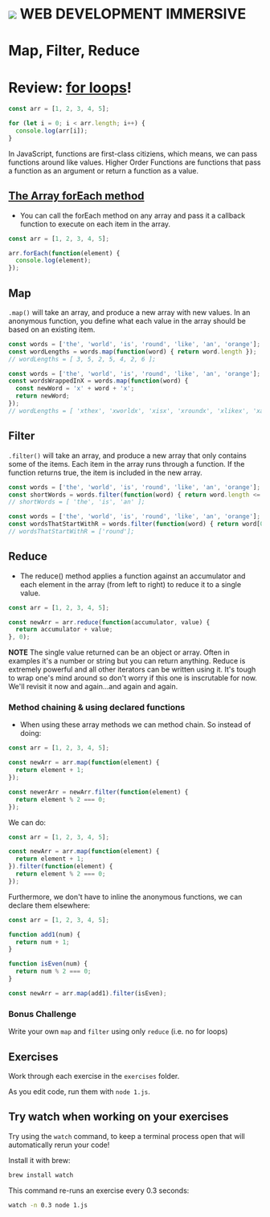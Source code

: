 # ![](https://ga-dash.s3.amazonaws.com/production/assets/logo-9f88ae6c9c3871690e33280fcf557f33.png)  WEB DEVELOPMENT IMMERSIVE

# Map, Filter, Reduce


# Review: [for loops](https://developer.mozilla.org/en-US/docs/Web/JavaScript/Reference/Statements/for)!

```javascript
const arr = [1, 2, 3, 4, 5];

for (let i = 0; i < arr.length; i++) {
  console.log(arr[i]);
}
```

In JavaScript, functions are first-class citiziens, which means, we can pass functions around like values. 
Higher Order Functions are functions that pass a function as an argument or return a function as a value.

## [The Array forEach method](https://developer.mozilla.org/en-US/docs/Web/JavaScript/Reference/Global_Objects/Array/forEach)

- You can call the forEach method on any array and pass it a callback function to execute on each item in the array.

```javascript
const arr = [1, 2, 3, 4, 5];

arr.forEach(function(element) {
  console.log(element);
});
```

## Map

`.map()` will take an array, and produce a new array with new values. In an anonymous function, you define what each value in the array should be based on an existing item.

```js
const words = ['the', 'world', 'is', 'round', 'like', 'an', 'orange'];
const wordLengths = words.map(function(word) { return word.length });
// wordLengths = [ 3, 5, 2, 5, 4, 2, 6 ];
```

```js
const words = ['the', 'world', 'is', 'round', 'like', 'an', 'orange'];
const wordsWrappedInX = words.map(function(word) { 
  const newWord = 'x' + word + 'x';
  return newWord;
});
// wordLengths = [ 'xthex', 'xworldx', 'xisx', 'xroundx', 'xlikex', 'xanx', 'xorangex' ]
```

## Filter

`.filter()` will take an array, and produce a new array that only contains some of the items. Each item in the array runs through a function. If the function returns true, the item is included in the new array.

```js
const words = ['the', 'world', 'is', 'round', 'like', 'an', 'orange'];
const shortWords = words.filter(function(word) { return word.length <= 3 });
// shortWords = [ 'the', 'is', 'an' ];
```


```js
const words = ['the', 'world', 'is', 'round', 'like', 'an', 'orange'];
const wordsThatStartWithR = words.filter(function(word) { return word[0] === 'r' });
// wordsThatStartWithR = ['round'];
```


## Reduce
- The reduce() method applies a function against an accumulator and each element in the array (from left to right) to reduce it to a single value.

```javascript
const arr = [1, 2, 3, 4, 5];

const newArr = arr.reduce(function(accumulator, value) {
  return accumulator + value;
}, 0);
```

__NOTE__ The single value returned can be an object or array. Often in examples it's a number or string but you can return anything. Reduce is extremely powerful and all other iterators can be written using it. It's tough to wrap one's mind around so don't worry if this one is inscrutable for now. We'll revisit it now and again...and again and again.

### Method chaining & using declared functions

- When using these array methods we can method chain. So instead of doing:

```javascript
const arr = [1, 2, 3, 4, 5];

const newArr = arr.map(function(element) {
  return element + 1;
});

const newerArr = newArr.filter(function(element) {
  return element % 2 === 0;
});
```

We can do:

```javascript
const arr = [1, 2, 3, 4, 5];

const newArr = arr.map(function(element) {
  return element + 1;
}).filter(function(element) {
  return element % 2 === 0;
});
```

Furthermore, we don't have to inline the anonymous functions, we can declare them elsewhere:

```javascript
const arr = [1, 2, 3, 4, 5];

function add1(num) {
  return num + 1;
}

function isEven(num) {
  return num % 2 === 0;
}

const newArr = arr.map(add1).filter(isEven);
```

### Bonus Challenge

Write your own `map` and `filter` using only `reduce` (i.e. no for loops)


## Exercises

Work through each exercise in the `exercises` folder. 

As you edit code, run them with `node 1.js`.

## Try watch when working on your exercises

Try using the `watch` command, to keep a terminal process open that will automatically rerun your code!

Install it with brew:

```bash
brew install watch
```

This command re-runs an exercise every 0.3 seconds:

```bash
watch -n 0.3 node 1.js
```
